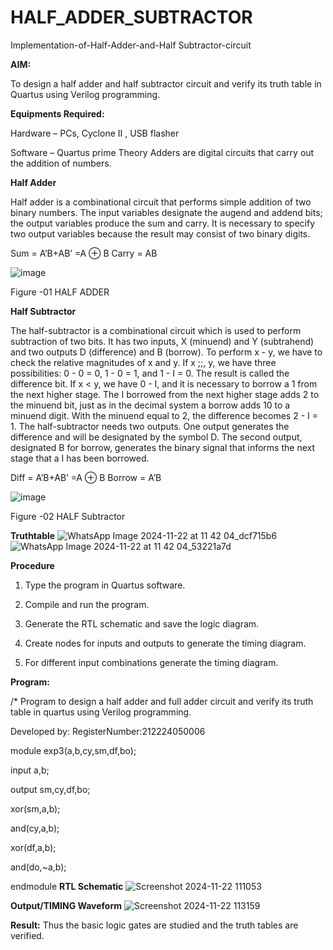 # HALF_ADDER_SUBTRACTOR

Implementation-of-Half-Adder-and-Half Subtractor-circuit

**AIM:**

To design a half adder and half subtractor circuit and verify its truth table in Quartus using Verilog programming.

**Equipments Required:**

Hardware – PCs, Cyclone II , USB flasher 

Software – Quartus prime Theory Adders are digital circuits that carry out the addition of numbers.

**Half Adder**

Half adder is a combinational circuit that performs simple addition of two binary numbers. The input variables designate the augend and addend bits; the output variables produce the sum and carry. It is necessary to specify two output variables because the result may consist of two binary digits.

Sum = A’B+AB’ =A ⊕ B Carry = AB

![image](https://github.com/naavaneetha/HALF_ADDER_SUBTRACTOR/assets/154305477/bd4a0b2c-cdbc-4184-ab08-81578f121e1f)

Figure -01 HALF ADDER

**Half Subtractor**

The half-subtractor is a combinational circuit which is used to perform subtraction of two bits. It has two inputs, X (minuend) and Y (subtrahend) and two outputs D (difference) and B (borrow). To perform x - y, we have to check the relative magnitudes of x and y. If x ;;, y, we have three possibilities: 0 - 0 = 0, 1 - 0 = 1, and 1 - I = 0. The result is called the difference bit. If x < y, we have 0 - I, and it is necessary to borrow a 1 from the next higher stage. The I borrowed from the next higher stage adds 2 to the minuend bit, just as in the decimal system a borrow adds 10 to a minuend digit. With the minuend equal to 2, the difference becomes 2 - I = 1. The half-subtractor needs two outputs. One output generates the difference and will be designated by the symbol D. The second output, designated B for borrow, generates the binary signal that informs the next stage that a I has been borrowed. 

Diff = A’B+AB’ =A ⊕ B
Borrow = A’B

 ![image](https://github.com/naavaneetha/HALF_ADDER_SUBTRACTOR/assets/154305477/d76b099c-513f-4e7c-843a-e2fd028a531a)

Figure -02 HALF Subtractor

**Truthtable**
![WhatsApp Image 2024-11-22 at 11 42 04_dcf715b6](https://github.com/user-attachments/assets/6235f551-d290-47ac-8fba-e4ba3bdc99d0)
![WhatsApp Image 2024-11-22 at 11 42 04_53221a7d](https://github.com/user-attachments/assets/bfe9c37a-9741-4585-bea7-6134492d3fef)



**Procedure**

1.	Type the program in Quartus software.

2.	Compile and run the program.

3.	Generate the RTL schematic and save the logic diagram.

4.	Create nodes for inputs and outputs to generate the timing diagram.

5.	For different input combinations generate the timing diagram.


**Program:**

/* Program to design a half adder and full adder circuit and verify its truth table in quartus using Verilog programming.

Developed by: RegisterNumber:212224050006

  module exp3(a,b,cy,sm,df,bo);
  
  input a,b;
  
  output sm,cy,df,bo;
  
  xor(sm,a,b);
  
  and(cy,a,b);
  
  xor(df,a,b);
  
  and(do,~a,b);
  
  endmodule
**RTL Schematic**
![Screenshot 2024-11-22 111053](https://github.com/user-attachments/assets/122909de-863b-4412-80c1-4738fc5611c6)


**Output/TIMING Waveform**
![Screenshot 2024-11-22 113159](https://github.com/user-attachments/assets/a0efd137-202b-4654-84e2-ccc2c8b43fdc)

**Result:**
Thus the basic logic gates are studied and the truth tables are verified.
